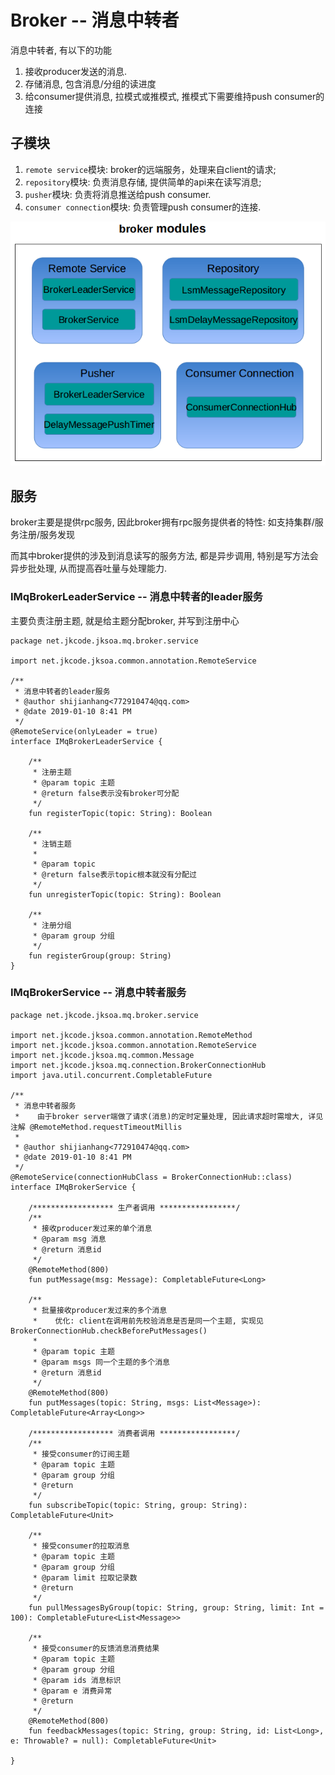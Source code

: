 # Broker -- 消息中转者

消息中转者, 有以下的功能
1. 接收producer发送的消息.
2. 存储消息, 包含消息/分组的读进度
3. 给consumer提供消息, 拉模式或推模式, 推模式下需要维持push consumer的连接

## 子模块

1. `remote service`模块: broker的远端服务，处理来自client的请求;
2. `repository`模块: 负责消息存储, 提供简单的api来在读写消息;
3. `pusher`模块: 负责将消息推送给push consumer.
4. `consumer connection`模块:  负责管理push consumer的连接.

![broker-module](../img/broker-module.png)

## 服务

broker主要是提供rpc服务, 因此broker拥有rpc服务提供者的特性:  如支持集群/服务注册/服务发现

而其中broker提供的涉及到消息读写的服务方法, 都是异步调用, 特别是写方法会异步批处理, 从而提高吞吐量与处理能力.

###  IMqBrokerLeaderService -- 消息中转者的leader服务

主要负责注册主题, 就是给主题分配broker, 并写到注册中心

```
package net.jkcode.jksoa.mq.broker.service

import net.jkcode.jksoa.common.annotation.RemoteService

/**
 * 消息中转者的leader服务
 * @author shijianhang<772910474@qq.com>
 * @date 2019-01-10 8:41 PM
 */
@RemoteService(onlyLeader = true)
interface IMqBrokerLeaderService {

    /**
     * 注册主题
     * @param topic 主题
     * @return false表示没有broker可分配
     */
    fun registerTopic(topic: String): Boolean

    /**
     * 注销主题
     *
     * @param topic
     * @return false表示topic根本就没有分配过
     */
    fun unregisterTopic(topic: String): Boolean

    /**
     * 注册分组
     * @param group 分组
     */
    fun registerGroup(group: String)
}
```

### IMqBrokerService -- 消息中转者服务
```
package net.jkcode.jksoa.mq.broker.service

import net.jkcode.jksoa.common.annotation.RemoteMethod
import net.jkcode.jksoa.common.annotation.RemoteService
import net.jkcode.jksoa.mq.common.Message
import net.jkcode.jksoa.mq.connection.BrokerConnectionHub
import java.util.concurrent.CompletableFuture

/**
 * 消息中转者服务
 *    由于broker server端做了请求(消息)的定时定量处理, 因此请求超时需增大, 详见注解 @RemoteMethod.requestTimeoutMillis
 *
 * @author shijianhang<772910474@qq.com>
 * @date 2019-01-10 8:41 PM
 */
@RemoteService(connectionHubClass = BrokerConnectionHub::class)
interface IMqBrokerService {

    /****************** 生产者调用 *****************/
    /**
     * 接收producer发过来的单个消息
     * @param msg 消息
     * @return 消息id
     */
    @RemoteMethod(800)
    fun putMessage(msg: Message): CompletableFuture<Long>

    /**
     * 批量接收producer发过来的多个消息
     *    优化: client在调用前先校验消息是否是同一个主题, 实现见 BrokerConnectionHub.checkBeforePutMessages()
     *
     * @param topic 主题
     * @param msgs 同一个主题的多个消息
     * @return 消息id
     */
    @RemoteMethod(800)
    fun putMessages(topic: String, msgs: List<Message>): CompletableFuture<Array<Long>>

    /****************** 消费者调用 *****************/
    /**
     * 接受consumer的订阅主题
     * @param topic 主题
     * @param group 分组
     * @return
     */
    fun subscribeTopic(topic: String, group: String): CompletableFuture<Unit>

    /**
     * 接受consumer的拉取消息
     * @param topic 主题
     * @param group 分组
     * @param limit 拉取记录数
     * @return
     */
    fun pullMessagesByGroup(topic: String, group: String, limit: Int = 100): CompletableFuture<List<Message>>

    /**
     * 接受consumer的反馈消息消费结果
     * @param topic 主题
     * @param group 分组
     * @param ids 消息标识
     * @param e 消费异常
     * @return
     */
    @RemoteMethod(800)
    fun feedbackMessages(topic: String, group: String, id: List<Long>, e: Throwable? = null): CompletableFuture<Unit>

}
```

